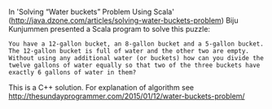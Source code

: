 
In 'Solving “Water buckets” Problem Using Scala' (http://java.dzone.com/articles/solving-water-buckets-problem)  Biju Kunjummen presented a Scala program to solve this puzzle:

    You have a 12-gallon bucket, an 8-gallon bucket and a 5-gallon bucket. The 12-gallon bucket is full of water and the other two are empty. Without using any additional water (or buckets) how can you divide the twelve gallons of water equally so that two of the three buckets have exactly 6 gallons of water in them?

This is a C++ solution.  For explanation of algorithm see 
http://thesundayprogrammer.com/2015/01/12/water-buckets-problem/
